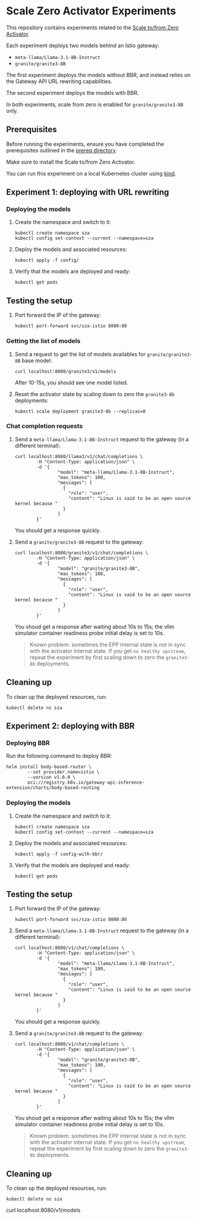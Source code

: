 # Scale Zero Activator Experiments

This repository contains experiments related to the
[Scale to/from Zero Activator](https://github.com/dumb0002/llm-d-activator).

Each experiment deploys two models behind an Istio gateway:
- `meta-llama/Llama-3.1-8B-Instruct`
- `granite/granite3-8B`

The first experiment deploys the models without BBR,
and instead relies on the Gateway API URL rewriting capabilities.

The second experiment deploys the models with BBR.

In both experiments, scale from zero is enabled for `granite/granite3-8B` only.

## Prerequisites

Before running the experiments, ensure you have completed the prerequisites
outlined in the [prereq directory](../prereq/README.md).

Make sure to install the Scale to/from Zero Activator.

You can run this experiment on a local Kubernetes cluster using [kind](https://kind.sigs.k8s.io/).

## Experiment 1: deploying with URL rewriting

### Deploying the models

1. Create the namespace and switch to it:

    ```shell
    kubectl create namespace sza
    kubectl config set-context --current --namespace=sza
    ```

1. Deploy the models and associated resources:

    ```shell
    kubectl apply -f config/
    ```

1. Verify that the models are deployed and ready:

    ```shell
    kubectl get pods
    ```

## Testing the setup

1. Port forward the IP of the gateway:

    ```shell
    kubectl port-forward svc/sza-istio 8080:80
    ```


### Getting the list of models

1. Send a request to get the list of models availables for `granite/granite3-8B` base model:

    ```shell
    curl localhost:8080/granite3/v1/models
    ```

    After 10-15s, you should see one model listed.

1. Reset the activator state by scaling down to zero the `granite3-8b` deployments:

    ```shell
    kubectl scale deployment granite3-8b --replicas=0
    ```

### Chat completion requests

1. Send a `meta-llama/Llama-3.1-8B-Instruct` request to the gateway (in a different terminal):

    ```shell
    curl localhost:8080/llama3/v1/chat/completions \
            -H "Content-Type: application/json" \
            -d '{
                    "model": "meta-llama/Llama-3.1-8B-Instruct",
                    "max_tokens": 100,
                    "messages": [
                      {
                        "role": "user",
                        "content": "Linux is said to be an open source kernel because "
                      }
                    ]
            }'
    ```

    You should get a response quickly.

1. Send a `granite/granite3-8B` request to the gateway:

    ```shell
    curl localhost:8080/granite3/v1/chat/completions \
            -H "Content-Type: application/json" \
            -d '{
                    "model": "granite/granite3-8B",
                    "max_tokens": 100,
                    "messages": [
                      {
                        "role": "user",
                        "content": "Linux is said to be an open source kernel because "
                      }
                    ]
            }'
    ```

    You shoud get a response after waiting about 10s to 15s; the vllm simulator container readiness probe initial delay is set to 10s.

    > Known problem: sometimes the EPP internal state is not in sync with the activator internal state. If you get `no healthy upstream`, repeat the experiment by first scaling down to zero the `granite3-8b` deployments.


## Cleaning up

To clean up the deployed resources, run:

```shell
kubectl delete ns sza
```

## Experiment 2: deploying with BBR

### Deploying BBR

Run the following command to deploy BBR:

```shell
helm install body-based-router \
        --set provider.name=istio \
        --version v1.0.0 \
        oci://registry.k8s.io/gateway-api-inference-extension/charts/body-based-routing
```

### Deploying the models

1. Create the namespace and switch to it:

    ```shell
    kubectl create namespace sza
    kubectl config set-context --current --namespace=sza
    ```

1. Deploy the models and associated resources:

    ```shell
    kubectl apply -f config-with-bbr/
    ```

1. Verify that the models are deployed and ready:

    ```shell
    kubectl get pods
    ```

## Testing the setup

1. Port forward the IP of the gateway:

    ```shell
    kubectl port-forward svc/sza-istio 8080:80
    ```

1. Send a `meta-llama/Llama-3.1-8B-Instruct` request to the gateway (in a different terminal):

    ```shell
    curl localhost:8080/v1/chat/completions \
            -H "Content-Type: application/json" \
            -d '{
                    "model": "meta-llama/Llama-3.1-8B-Instruct",
                    "max_tokens": 100,
                    "messages": [
                      {
                        "role": "user",
                        "content": "Linux is said to be an open source kernel because "
                      }
                    ]
            }'
    ```

    You should get a response quickly.

1. Send a `granite/granite3-8B` request to the gateway:

    ```shell
    curl localhost:8080/v1/chat/completions \
            -H "Content-Type: application/json" \
            -d '{
                    "model": "granite/granite3-8B",
                    "max_tokens": 100,
                    "messages": [
                      {
                        "role": "user",
                        "content": "Linux is said to be an open source kernel because "
                      }
                    ]
            }'
    ```

    You shoud get a response after waiting about 10s to 15s; the vllm simulator container readiness probe initial delay is set to 10s.

    > Known problem: sometimes the EPP internal state is not in sync with the activator internal state. If you get `no healthy upstream`, repeat the experiment by first scaling down to zero the `granite3-8b` deployments.

## Cleaning up

To clean up the deployed resources, run:

```shell
kubectl delete ns sza
```

curl localhost:8080/v1/models
